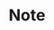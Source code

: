 ---
title: Note
summary: Here is some learn notes
description: Here is some learn notes
hidemeta: true
---